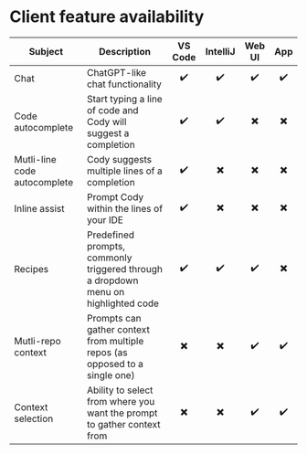 # Client feature availability

| Subject                      | Description                                             | VS Code | IntelliJ | Web UI | App |
|-----------------------------|---------------------------------------------------------|:-:|:-:|:-:|:-:|
|Chat                         | ChatGPT-like chat functionality                         |:heavy_check_mark:|:heavy_check_mark:|:heavy_check_mark:|:heavy_check_mark:|
|Code autocomplete                  | Start typing a line of code and Cody will suggest a completion|:heavy_check_mark:|:heavy_check_mark:|:heavy_multiplication_x:|:heavy_multiplication_x:| 
|Mutli-line code autocomplete      | Cody suggests multiple lines of a completion            |:heavy_check_mark:|:heavy_multiplication_x:|:heavy_multiplication_x:|:heavy_multiplication_x:| 
|Inline assist                | Prompt Cody within the lines of your IDE                |:heavy_check_mark:|:heavy_multiplication_x:|:heavy_multiplication_x:|:heavy_multiplication_x:| 
|Recipes                      | Predefined prompts, commonly triggered through a dropdown menu on highlighted code|:heavy_check_mark:|:heavy_check_mark:|:heavy_check_mark:|:heavy_multiplication_x:|
|Mutli-repo context          | Prompts can gather context from multiple repos (as opposed to a single one)|:heavy_multiplication_x:|:heavy_multiplication_x:|:heavy_check_mark:|:heavy_check_mark:|
|Context selection            | Ability to select from where you want the prompt to gather context from|:heavy_multiplication_x:|:heavy_multiplication_x:|:heavy_check_mark:|:heavy_check_mark:|
